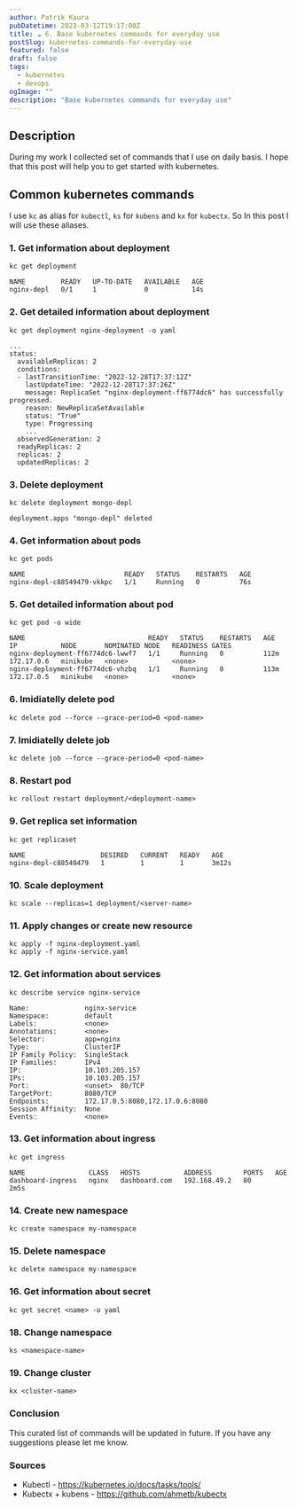 ```yaml
---
author: Patrik Kaura
pubDatetime: 2023-03-12T19:17:00Z
title: ☁️ 6. Base kubernetes commands for everyday use
postSlug: kubernetes-commands-for-everyday-use
featured: false
draft: false
tags:
  - kubernetes
  - devops
ogImage: ""
description: "Base kubernetes commands for everyday use"
---
```


## Description

During my work I collected set of commands that I use on daily basis. I hope that this post will help you to get started with kubernetes.

## Common kubernetes commands

I use `kc` as alias for `kubectl`, `ks` for `kubens` and `kx` for `kubectx`. So In this post I will use these aliases.

### 1. Get information about deployment

```
kc get deployment

NAME         READY   UP-TO-DATE   AVAILABLE   AGE
nginx-depl   0/1     1            0           14s
```

### 2. Get detailed information about deployment

```
kc get deployment nginx-deployment -o yaml

...
status:
  availableReplicas: 2
  conditions:
  - lastTransitionTime: "2022-12-28T17:37:12Z"
    lastUpdateTime: "2022-12-28T17:37:26Z"
    message: ReplicaSet "nginx-deployment-ff6774dc6" has successfully progressed.
    reason: NewReplicaSetAvailable
    status: "True"
    type: Progressing
	...
  observedGeneration: 2
  readyReplicas: 2
  replicas: 2
  updatedReplicas: 2
```

### 3. Delete deployment

```
kc delete deployment mongo-depl

deployment.apps "mongo-depl" deleted
```

### 4. Get information about pods

```
kc get pods

NAME                         READY   STATUS    RESTARTS   AGE
nginx-depl-c88549479-vkkpc   1/1     Running   0          76s
```

### 5. Get detailed information about pod

```
kc get pod -o wide

NAME                               READY   STATUS    RESTARTS   AGE    IP           NODE       NOMINATED NODE   READINESS GATES
nginx-deployment-ff6774dc6-lwwf7   1/1     Running   0          112m   172.17.0.6   minikube   <none>           <none>
nginx-deployment-ff6774dc6-vhzbq   1/1     Running   0          113m   172.17.0.5   minikube   <none>           <none>
```

### 6. Imidiatelly delete pod

```
kc delete pod --force --grace-period=0 <pod-name>
```

### 7. Imidiatelly delete job

```
kc delete job --force --grace-period=0 <pod-name>
```

### 8. Restart pod

```
kc rollout restart deployment/<deployment-name>
```

### 9. Get replica set information

```
kc get replicaset

NAME                   DESIRED   CURRENT   READY   AGE
nginx-depl-c88549479   1         1         1       3m12s
```

### 10. Scale deployment

```
kc scale --replicas=1 deployment/<server-name>
```

### 11. Apply changes or create new resource

```
kc apply -f nginx-deployment.yaml
kc apply -f nginx-service.yaml
```

### 12. Get information about services

```
kc describe service nginx-service

Name:              nginx-service
Namespace:         default
Labels:            <none>
Annotations:       <none>
Selector:          app=nginx
Type:              ClusterIP
IP Family Policy:  SingleStack
IP Families:       IPv4
IP:                10.103.205.157
IPs:               10.103.205.157
Port:              <unset>  80/TCP
TargetPort:        8080/TCP
Endpoints:         172.17.0.5:8080,172.17.0.6:8080
Session Affinity:  None
Events:            <none>
```

### 13. Get information about ingress

```
kc get ingress

NAME                CLASS   HOSTS           ADDRESS        PORTS   AGE
dashboard-ingress   nginx   dashboard.com   192.168.49.2   80      2m5s
```

### 14. Create new namespace

```
kc create namespace my-namespace
```

### 15. Delete namespace

```
kc delete namespace my-namespace
```

### 16. Get information about secret

```
kc get secret <name> -o yaml
```

### 18. Change namespace

```
ks <namespace-name>
```

### 19. Change cluster

```
kx <cluster-name>
```

### Conclusion

This curated list of commands will be updated in future. If you have any suggestions please let me know.

### Sources

- Kubectl - https://kubernetes.io/docs/tasks/tools/
- Kubectx + kubens - https://github.com/ahmetb/kubectx
